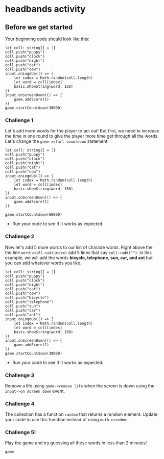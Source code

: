 # headbands activity

## Before we get started

Your beginning code should look like this:

```blocks 
let coll: string[] = []
coll.push("puppy")
coll.push("clock")
coll.push("night")
coll.push("cat")
coll.push("cow")
input.onLogoUp(() => {
    let index = Math.random(coll.length)
    let word = coll[index]
    basic.showString(word, 150)
})
input.onScreenDown(() => {
    game.addScore(1)
})
game.startCountdown(30000)
```

### Challenge 1

Let's add more words for the player to act out! But first, we need to increase the time in one round to give the player more time get through all the words. Let's change the `game->start countdown` statement.

```blocks
let coll: string[] = []
coll.push("puppy")
coll.push("clock")
coll.push("night")
coll.push("cat")
coll.push("cow")
input.onLogoUp(() => {
    let index = Math.random(coll.length)
    let word = coll[index]
    basic.showString(word, 150)
})
input.onScreenDown(() => {
    game.addScore(1)
})

game.startCountdown(60000) 
```

* Run your code to see if it works as expected

### Challenge 2

Now let's add 5 more words to our list of charade words. Right above the the line `word:=coll->at(index)` add 5 lines that say `coll->add("")`. In this example, we will add the words **bicycle, telephone, sun, car, and ant** but you can add whatever words you like.

```blocks
let coll: string[] = []
coll.push("puppy")
coll.push("clock")
coll.push("night")
coll.push("cat")
coll.push("cow")
coll.push("bicycle") 
coll.push("telephone") 
coll.push("sun") 
coll.push("car") 
coll.push("ant") 
input.onLogoUp(() => {
    let index = Math.random(coll.length)
    let word = coll[index]
    basic.showString(word, 150)
})
input.onScreenDown(() => {
    game.addScore(1)
})
game.startCountdown(30000)
```

* Run your code to see if it works as expected.

### Challenge 3

Remove a life using `game->remove life` when the screen is down using the `input->on screen down` event.

### Challenge 4

The collection has a function `random` that returns a random element. Update your code to use this function instead of using `math->random`.

### Challenge 5!

Play the game and try guessing all these words in less than 2 minutes!

```package
game
```
